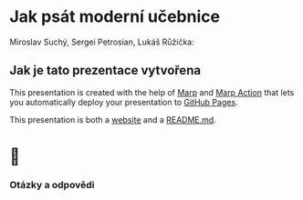 <!--
theme: gaia
class:
 - invert
headingDivider: 2 
paginate: true
-->

<!--
_class:
 - lead
 - invert
-->

# Jak psát moderní učebnice

Miroslav Suchý, Sergei Petrosian, Lukáš Růžička:  

## Jak je tato prezentace vytvořena

This presentation is created with the help of [Marp](https://marp.app/) and [Marp Action](https://github.com/ralexander-phi/marp-action) that lets you automatically deploy your presentation to [GitHub Pages](https://pages.github.com/).

This presentation is both a [website](https://spetrosi.github.io/jak_psat_moderni_ucebnice/) and a [README.md](https://github.com/spetrosi/jak_psat_moderni_ucebnice/blob/master/README.md).

# 🎉
<!--
_class:
 - lead
 - invert
-->
### Otázky a odpovědi


